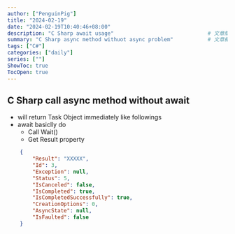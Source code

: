 ```yaml
---
author: ["PenguinPig"]
title: "2024-02-19"
date: "2024-02-19T10:40:46+08:00"
description: "C Sharp await usage"                              # 文章簡易描述(顯示在文章最上頭文件標題之前)
summary: "C Sharp async method withuot async problem"           # 文章概要    (顯示在首頁供快速查看)
tags: ["C#"]
categories: ["daily"]
series: [""]
ShowToc: true
TocOpen: true
---
```


## C Sharp call async method without await

- will return Task Object immediately like followings
- await basiclly do
  - Call Wait()
  - Get Result property
```json
    {
        "Result": "XXXXX",
        "Id": 3,
        "Exception": null,
        "Status": 5,
        "IsCanceled": false,
        "IsCompleted": true,
        "IsCompletedSuccessfully": true,
        "CreationOptions": 0,
        "AsyncState": null,
        "IsFaulted": false
	}
```
